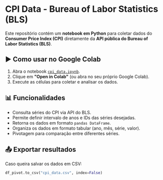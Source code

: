 # CPI Data - Bureau of Labor Statistics (BLS)

Este repositório contém um **notebook em Python** para coletar dados do **Consumer Price Index (CPI)** diretamente da **API pública do Bureau of Labor Statistics (BLS)**.

## ▶️ Como usar no Google Colab
1. Abra o notebook [`cpi_data.ipynb`](Inflacao_eua_CPI.ipynb).
2. Clique em **"Open in Colab"** (ou abra no seu próprio Google Colab).
3. Execute as células para coletar e analisar os dados.

## 📊 Funcionalidades
- Consulta séries do CPI via API do BLS.
- Permite definir intervalo de anos e IDs das séries desejadas.
- Retorna os dados em formato `pandas DataFrame`.
- Organiza os dados em formato tabular (ano, mês, série, valor).
- Pivotagem para comparação entre diferentes séries.

## 📤 Exportar resultados
Caso queira salvar os dados em CSV:
```python
df_pivot.to_csv("cpi_data.csv", index=False)
